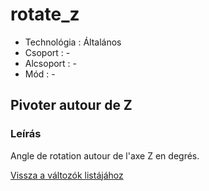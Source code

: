 # rotate\_z

* Technológia : Általános
* Csoport : -
* Alcsoport : -
* Mód : -

## Pivoter autour de Z

### Leírás

Angle de rotation autour de l'axe Z en degrés.

[Vissza a változók listájához](/)

